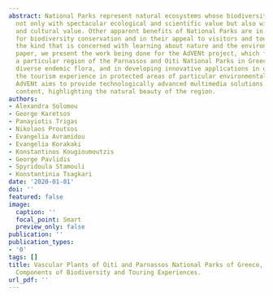 ```yaml
---
abstract: National Parks represent natural ecosystems whose biodiversity endows them
  not only with spectacular ecological and scientific value but also with a rich aesthetic
  and cultural value. Other apparent benefits of National Parks are in their potential
  for biodiversity conservation and in their appeal to visitors and tourism, and particularly
  the kind that is concerned with learning about nature and the environment. In this
  paper, we present the work being done for the AdVENt project, which focuses on researching
  a particular region of the Parnassos and Oiti National Parks in Greece, with a remarkably
  diverse endemic flora, and in developing innovative applications in order to enhance
  the tourism experience in protected areas of particular environmental interest.
  AdVENt aims to provide technologically advanced multimedia solutions and high-quality
  content, highlighting the natural beauty of the region.
authors:
- Alexandra Solomou
- George Karetsos
- Panayiotis Trigas
- Nikolaos Proutsos
- Evangelia Avramidou
- Evangelia Korakaki
- Konstantinos Kougioumoutzis
- George Pavlidis
- Spyridoula Stamouli
- Konstantinia Tsagkari
date: '2020-01-01'
doi: ''
featured: false
image:
  caption: ''
  focal_point: Smart
  preview_only: false
publication: ''
publication_types:
- '0'
tags: []
title: Vascular Plants of Oiti and Parnassos National Parks of Greece, as Important
  Components of Biodiversity and Touring Experiences.
url_pdf: ''
---
```

